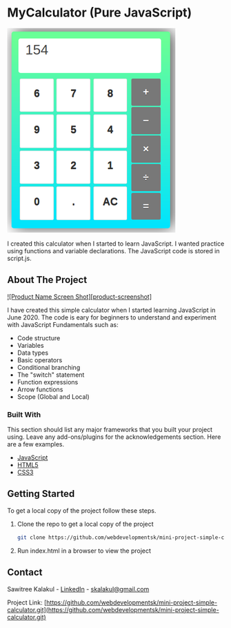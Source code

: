 # MyCalculator (Pure JavaScript)
![Image of Yaktocat](https://github.com/webdevelopmentsk/MyCalculator/blob/master/app.png)

I created this calculator when I started to learn JavaScript. I wanted practice using functions and variable declarations. The JavaScript code is stored in script.js.

## About The Project

[![Product Name Screen Shot][product-screenshot]](https://example.com)

I have created this simple calculator when I started learning JavaScript in June 2020. The code is eary for beginners to understand and experiment with JavaScript Fundamentals such as:

* Code structure
* Variables
* Data types
* Basic operators
* Conditional branching
* The "switch" statement
* Function expressions
* Arrow functions
* Scope (Global and Local)

### Built With

This section should list any major frameworks that you built your project using. Leave any add-ons/plugins for the acknowledgements section. Here are a few examples.
* [JavaScript](https://www.javascript.com/)
* [HTML5](https://www.w3schools.com/html/)
* [CSS3](https://css-tricks.com/)


## Getting Started

To get a local copy of the project follow these steps.

1. Clone the repo to get a local copy of the project
   ```sh
   git clone https://github.com/webdevelopmentsk/mini-project-simple-calculator.git
   ```
2. Run index.html in a browser to view the project


## Contact

Sawitree Kalakul - [LinkedIn](https://www.linkedin.com/in/sawitree-kalakul) - skalakul@gmail.com

Project Link: [https://github.com/webdevelopmentsk/mini-project-simple-calculator.git](https://github.com/webdevelopmentsk/mini-project-simple-calculator.git)

